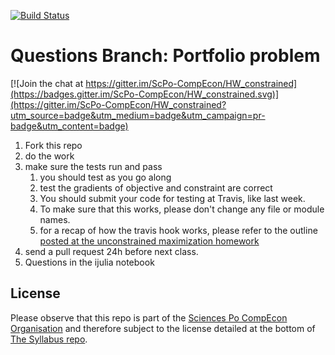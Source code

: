 


[![Build Status](https://travis-ci.org/osalaun2/HW_constrained.svg?branch=master)](https://travis-ci.org/osalaun2/HW_constrained)

# Questions Branch: Portfolio problem

[![Join the chat at https://gitter.im/ScPo-CompEcon/HW_constrained](https://badges.gitter.im/ScPo-CompEcon/HW_constrained.svg)](https://gitter.im/ScPo-CompEcon/HW_constrained?utm_source=badge&utm_medium=badge&utm_campaign=pr-badge&utm_content=badge)

1. Fork this repo
1. do the work
1. make sure the tests run and pass
	1. you should test as you go along
	1. test the gradients of objective and constraint are correct
	1. You should submit your code for testing at Travis, like last week.
	1. To make sure that this works, please don't change any file or module names.
	1. for a recap of how the travis hook works, please refer to the outline [posted at the unconstrained maximization homework](https://github.com/ScPo-CompEcon/HW_unconstrained)
1. send a pull request 24h before next class.
1. Questions in the ijulia notebook


## License

Please observe that this repo is part of the [Sciences Po CompEcon Organisation](https://github.com/ScPo-CompEcon) and therefore subject to the license detailed at the bottom of [The Syllabus repo](https://github.com/ScPo-CompEcon/Syllabus).
